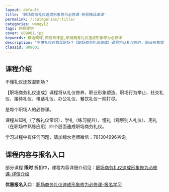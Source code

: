```yaml
---
layout: default
title: '职场商务礼仪速成形象修为必修课-网易精品单课'
permalink: /:categories/:title/
categories: wangyi2
tags: 网易提供
cover: 809001.jpg
keywords: 精选网课,网易云课堂,职场商务礼仪速成形象修为必修课
description: "不懂礼仪还敢混职场？【职场商务礼仪速成】课程将从礼仪修养、职业形象塑造、职场行为举止、社交礼仪、接待礼仪、电话礼仪、办公礼仪、餐饮礼仪一网打尽。是每个职场人的必修课。课程从知礼（了解礼仪常识"
classid: 809001
---
```


## 课程介绍

不懂礼仪还敢混职场？

【职场商务礼仪速成】课程将从礼仪修养、职业形象塑造、职场行为举止、社交礼仪、接待礼仪、电话礼仪、办公礼仪、餐饮礼仪一网打尽。

是每个职场人的必修课。

课程从知礼（了解礼仪常识），学礼（练习提升）、懂礼（观察别人礼仪）、用礼（在职场中熟练应用）四个层面速成职场商务礼仪。

学习过程中有任何问题，请加绿水老师微信：781304996咨询。

## 课程内容与报名入口

部分课程 **限时** 折扣中，课程内容详细介绍见：[职场商务礼仪速成形象修为必修课-详情介绍](https://study.163.com/course/introduction/809001.htm?share=1&shareId=1025206652&utm_campaign=share&utm_medium=iphoneShare&utm_source=&utm_u=1025206652)

**优惠报名入口**：[职场商务礼仪速成形象修为必修课-报名学习](https://study.163.com/course/introduction/809001.htm?share=1&shareId=1025206652&utm_campaign=share&utm_medium=iphoneShare&utm_source=&utm_u=1025206652)

